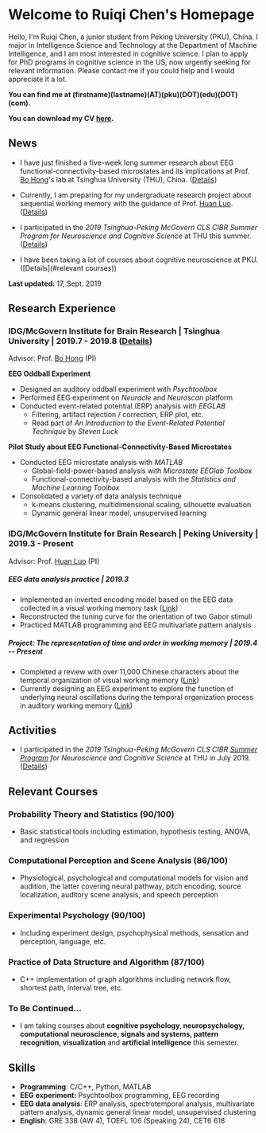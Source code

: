 # Welcome to Ruiqi Chen's Homepage



Hello, I'm Ruiqi Chen, a junior student from Peking University (PKU), China. I major in Intelligence Science and Technology at the Department of Machine Intelligence, and I am most interested in cognitive science. I plan to apply for PhD programs in cognitive science in the US, now urgently seeking for relevant information. Please contact me if you could help and I would appreciate it a lot.

**You can find me at (firstname)(lastname)(AT)(pku)(DOT)(edu)(DOT)(com).**

**You can download my CV [here](Ruiqi_Chen_CV.pdf).**



## News

- I have just finished a five-week long summer research about EEG functional-connectivity-based microstates and its implications at Prof. [Bo Hong](http://mcgovern.med.tsinghua.edu.cn/en/infoshow-1205.html)'s lab at Tsinghua University (THU), China. ([Details](summer-research-THU/index.html))
- Currently, I am preparing for my undergraduate research project about sequential working memory with the guidance of Prof. [Huan Luo](http://mgv.pku.edu.cn/english/people/lbd/sopacs/220154.htm). ([Details](https://github.com/rq-Chen/Undergraduate_Research_at_PKU/tree/master/))

- I participated in the *2019 Tsinghua-Peking McGovern CLS CIBR Summer Program for Neuroscience and Cognitive Science* at THU this summer. ([Details](summer-school/index.html))
- I have been taking a lot of courses about cognitive neuroscience at PKU. ([Details](#relevant courses))



**Last updated:** 17, Sept. 2019





## Research Experience

### IDG/McGovern Institute for Brain Research \| Tsinghua University | 2019.7 - 2019.8 ([Details](summer-research-THU/index.html))

Advisor: Prof. [Bo Hong](http://mcgovern.med.tsinghua.edu.cn/en/infoshow-1205.html) (PI)

**EEG Oddball Experiment**

- Designed an auditory oddball experiment with *Psychtoolbox*
- Performed EEG experiment on *Neuracle* and *Neuroscan* platform
- Conducted event-related potential (ERP) analysis with *EEGLAB*
  - Filtering, artifact rejection / correction, ERP plot, etc.
  - Read part of *An Introduction to the Event-Related Potential Technique* by *Steven Luck*

**Pilot Study about EEG Functional-Connectivity-Based Microstates**

- Conducted EEG microstate analysis with *MATLAB*
  - Global-field-power-based analysis with *Microstate EEGlab Toolbox*
  - Functional-connectivity-based analysis with the *Statistics and Machine Learning Toolbox*
- Consolidated a variety of data analysis technique
  - k-means clustering, multidimensional scaling, silhouette evaluation
  - Dynamic general linear model, unsupervised learning



### IDG/McGovern Institute for Brain Research \| Peking University | 2019.3 - Present

Advisor: Prof. [Huan Luo](http://mgv.pku.edu.cn/english/people/lbd/sopacs/220154.htm) (PI)

##### **EEG data analysis practice | 2019.3**

-   Implemented an inverted encoding model based on the EEG data collected in a visual working memory task ([Link](https://github.com/rq-Chen/Undergraduate_Research_at_PKU/tree/master/EEG_data_processing_practice))
-   Reconstructed the tuning curve for the orientation of two Gabor stimuli
-   Practiced MATLAB programming and EEG multivariate pattern analysis

##### **Project: The representation of time and order in working memory | 2019.4 -- Present** 

-   Completed a review with over 11,000 Chinese characters about the temporal organization of visual working memory ([Link](https://github.com/rq-Chen/Undergraduate_Research_at_PKU/tree/master/Reading))
-   Currently designing an EEG experiment to explore the function of underlying neural oscillations during the temporal organization process in auditory working memory ([Link](undergraduate-research/本研思路.html))



## Activities

- I participated in the *2019 Tsinghua-Peking McGovern CLS CIBR [Summer Program](http://mcgovern.med.tsinghua.edu.cn/en/infoshow-1824.html) for Neuroscience and Cognitive Science* at THU in July 2019. ([Details](summer-school/index.html))



## Relevant Courses

### Probability Theory and Statistics (90/100)

-   Basic statistical tools including estimation, hypothesis testing, ANOVA, and regression

### Computational Perception and Scene Analysis (86/100)

-   Physiological, psychological and computational models for vision and audition, the latter covering neural pathway, pitch encoding, source localization, auditory scene analysis, and speech perception

### Experimental Psychology (90/100)

-   Including experiment design, psychophysical methods, sensation and perception, language, etc.

### Practice of Data Structure and Algorithm (87/100)

-   C++ implementation of graph algorithms including network flow, shortest path, interval tree, etc.

### To Be Continued...

- I am taking courses about **cognitive psychology, neuropsychology, computational neuroscience, signals and systems, pattern recognition, visualization** and **artificial intelligence** this semester.



## Skills

-   **Programming**: C/C++, Python, MATLAB
-   **EEG experiment:** Psychtoolbox programming, EEG recording
-   **EEG data analysis**: ERP analysis, spectrotemporal analysis, multivariate pattern analysis, dynamic general linear model, unsupervised clustering
-   **English**: GRE 338 (AW 4), TOEFL 106 (Speaking 24), CET6 618

